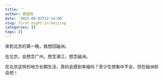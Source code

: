 ```yaml
---
title: ''
author: 黄国政
date: '2025-09-03T22:14:00'
slug: first-night-in-beijing
categories: []
tags: []
---
```


<!--more-->

来到北京的第一晚，我想回硇洲。

在北京，会想念广州，想念湛江，想念硇洲。

在北京这样的地方长期生活，真的会感到幸福吗？至少在想象中不会，但在硇洲却会吧！